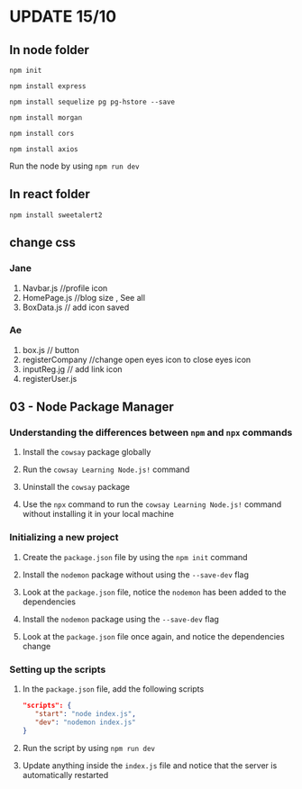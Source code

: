 
# UPDATE 15/10

## In node folder

```npm init```

```npm install express```

```npm install sequelize pg pg-hstore --save```

```npm install morgan```

```npm install cors```

```npm install axios```

Run the node by using `npm run dev`


## In react folder

```npm install sweetalert2```

## change css

### Jane
1. Navbar.js //profile icon
2. HomePage.js //blog size , See all
3. BoxData.js // add icon saved

### Ae
1. box.js // button
2. registerCompany //change open eyes icon to close eyes icon
3. inputReg.jg // add link icon
4. registerUser.js 












## 03 - Node Package Manager

### Understanding the differences between `npm` and `npx` commands

1. Install the `cowsay` package globally

2. Run the `cowsay Learning Node.js!` command

3. Uninstall the `cowsay` package

4. Use the `npx` command to run the `cowsay Learning Node.js!` command without installing it in your local machine

### Initializing a new project

1. Create the `package.json` file by using the `npm init` command

2. Install the `nodemon` package without using the `--save-dev` flag

3. Look at the `package.json` file, notice the `nodemon` has been added to the dependencies

4. Install the `nodemon` package using the `--save-dev` flag

5. Look at the `package.json` file once again, and notice the dependencies change

### Setting up the scripts

1. In the `package.json` file, add the following scripts

   ```json
   "scripts": {
      "start": "node index.js",
      "dev": "nodemon index.js"
   }
   ```

2. Run the script by using `npm run dev`

3. Update anything inside the `index.js` file and notice that the server is automatically restarted



